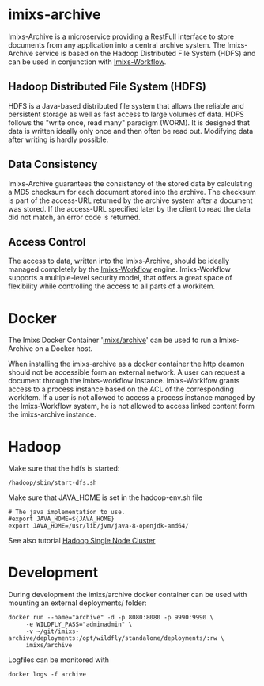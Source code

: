 # imixs-archive

Imixs-Archive is a microservice providing a RestFull interface to store documents from any application into a central archive system.
The Imixs-Archive service is based on the Hadoop Distributed File System (HDFS) and can be used in conjunction with [Imixs-Workflow](http://www.imixs.org).

## Hadoop Distributed File System (HDFS)

HDFS is a Java-based distributed file system that allows the reliable and persistent storage as well as fast access to large volumes of data. HDFS follows the "write once, read many" paradigm (WORM). It is designed that data is written ideally only once and then often be read out. Modifying data after writing is hardly possible.

## Data Consistency 

Imixs-Archive guarantees the consistency of the stored data by calculating a MD5 checksum for each document stored into the archive. The checksum is part of the access-URL returned by the archive system after a document was stored. If the access-URL specified later by the client to read the data did not match, an error code is returned. 


## Access Control
The access to data, written into the Imixs-Archive, should be ideally managed completely by the [Imixs-Workflow](http://www.imixs.org) engine. Imixs-Workflow supports a multiple-level security model, that offers a great space of flexibility while controlling the access to all parts of a workitem. 


# Docker
The Imixs Docker Container '[imixs/archive](https://github.com/imixs-docker/archive)' can be used to run a Imixs-Archive on a Docker host.

When installing the imixs-archive as a docker container the http deamon should not be accessible form an external network. A user can request a document through the imixs-workflow instance. Imixs-Worklfow grants access to a process instance based on the ACL of the corresponding workitem. If a user is not allowed to access a process instance managed by the Imixs-Workflow system, he is not allowed to access linked content form the imixs-archive instance.

# Hadoop

Make sure that the hdfs is started:

    /hadoop/sbin/start-dfs.sh 

Make sure that JAVA_HOME is set in the hadoop-env.sh file

    # The java implementation to use.
    #export JAVA_HOME=${JAVA_HOME}
    export JAVA_HOME=/usr/lib/jvm/java-8-openjdk-amd64/

   
  
See also tutorial [Hadoop Single Node Cluster](http://www.michael-noll.com/tutorials/running-hadoop-on-ubuntu-linux-single-node-cluster/)


# Development

During development the imixs/archive docker container can be used with mounting an external deployments/ folder:

	docker run --name="archive" -d -p 8080:8080 -p 9990:9990 \
         -e WILDFLY_PASS="adminadmin" \
         -v ~/git/imixs-archive/deployments:/opt/wildfly/standalone/deployments/:rw \
         imixs/archive

Logfiles can be monitored with 

	docker logs -f archive



